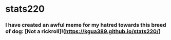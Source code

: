 # stats220

### __I have created an awful meme for my hatred towards this breed of dog__: [Not a rickroll]!(https://kgua389.github.io/stats220/)
